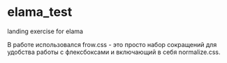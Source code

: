 # elama_test
landing exercise for elama

В работе использовался frow.css - это просто набор сокращений для удобства работы с флексбоксами и включающий в себя normalize.css.
